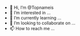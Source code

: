 - 👋 Hi, I’m @Topnameis
- 👀 I’m interested in ...
- 🌱 I’m currently learning ...
- 💞️ I’m looking to collaborate on ...
- 📫 How to reach me ...

<!---
Topnameis/Topnameis is a ✨ special ✨ repository because its `README.md` (this file) appears on your GitHub profile.
You can click the Preview link to take a look at your changes.
--->
